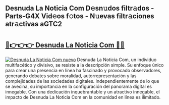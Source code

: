 ## Desnuda La Noticia Com D𝚎sn𝚞dos filtr𝚊dos - Parts-G4X Vid𝚎os f𝚘tos - N𝚞evas filtr𝚊ciones atr𝚊ctivas aGTC2

# <h2><a href="http://mb4cyg.tromn.icu/?c=Desnuda+La+Noticia+Com">🔗👉👉👉 Desnuda La Noticia Com 🔗🔗</a></h2>

[![Desnuda La Noticia Com nuevo](https://i.imgur.com/pEAQMta.gif)](http://mb4cyg.tromn.icu/?c=Desnuda+La+Noticia+Com)
Desnuda La Noticia Com, un individuo multifacético y divisivo, se resiste a la descripción simple. Su enfoque único para crear una presencia en línea ha fascinado y provocado observadores, generando debates sobre moralidad, autorrepresentación y las complejidades de las sociedades digitales. Independientemente de lo que se avecina, su importancia en la configuración del panorama digital es innegable. Con una dedicación inquebrantable y un atractivo innegable, el impacto de Desnuda La Noticia Com en la comunidad en línea es ilimitado.
